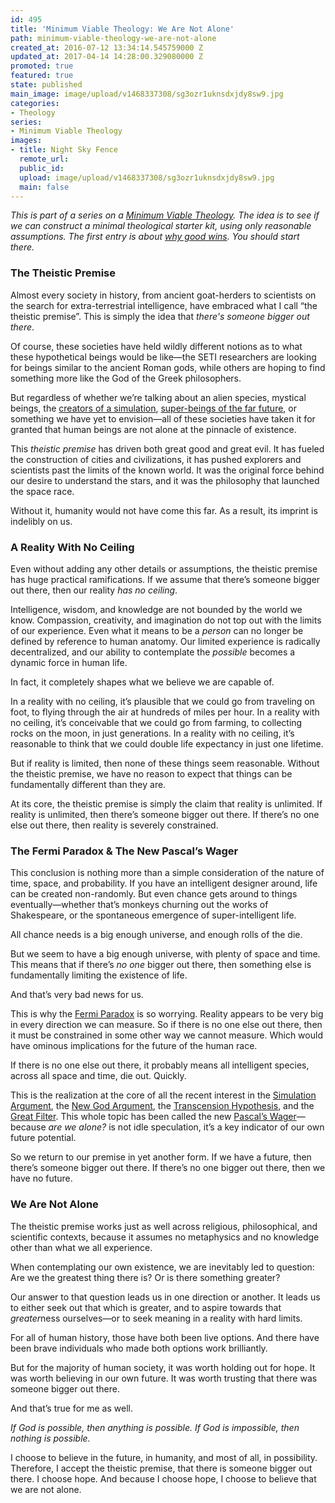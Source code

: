 ```yaml
---
id: 495
title: 'Minimum Viable Theology: We Are Not Alone'
path: minimum-viable-theology-we-are-not-alone
created_at: 2016-07-12 13:34:14.545759000 Z
updated_at: 2017-04-14 14:28:00.329080000 Z
promoted: true
featured: true
state: published
main_image: image/upload/v1468337308/sg3ozr1uknsdxjdy8sw9.jpg
categories:
- Theology
series:
- Minimum Viable Theology
images:
- title: Night Sky Fence
  remote_url: 
  public_id: 
  upload: image/upload/v1468337308/sg3ozr1uknsdxjdy8sw9.jpg
  main: false
---
```

*This is part of a series on a [Minimum Viable Theology](http://micahredding.com/blog/series/minimum-viable-theology). The idea is to see if we can construct a minimal theological starter kit, using only reasonable assumptions. The first entry is about [why good wins](http://micahredding.com/blog/minimum-viable-theology-good-wins). You should start there.*

### The Theistic Premise

Almost every society in history, from ancient goat-herders to scientists on the search for extra-terrestrial intelligence, have embraced what I call “the theistic premise”. This is simply the idea that *there's someone bigger out there*.

Of course, these societies have held wildly different notions as to what these hypothetical beings would be like—the SETI researchers are looking for beings similar to the ancient Roman gods, while others are hoping to find something more like the God of the Greek philosophers. 

But regardless of whether we’re talking about an alien species, mystical beings, the [creators of a simulation](http://www.simulation-argument.com/simulation.html), [super-beings of the far future](http://micahredding.com/blog/omega-point-theory), or something we have yet to envision—all of these societies have taken it for granted that human beings are not alone at the pinnacle of existence.

This *theistic premise* has driven both great good and great evil. It has fueled the construction of cities and civilizations, it has pushed explorers and scientists past the limits of the known world. It was the original force behind our desire to understand the stars, and it was the philosophy that launched the space race.

Without it, humanity would not have come this far. As a result, its imprint is indelibly on us.

### A Reality With No Ceiling

Even without adding any other details or assumptions, the theistic premise has huge practical ramifications. If we assume that there’s someone bigger out there, then our reality *has no ceiling*. 

Intelligence, wisdom, and knowledge are not bounded by the world we know. Compassion, creativity, and imagination do not top out with the limits of our experience. Even what it means to be a *person* can no longer be defined by reference to human anatomy. Our limited experience is radically decentralized, and our ability to contemplate the *possible* becomes a dynamic force in human life.

In fact, it completely shapes what we believe we are capable of.

In a reality with no ceiling, it’s plausible that we could go from traveling on foot, to flying through the air at hundreds of miles per hour. In a reality with no ceiling, it’s conceivable that we could go from farming, to collecting rocks on the moon, in just generations. In a reality with no ceiling, it’s reasonable to think that we could double life expectancy in just one lifetime.

But if reality is limited, then none of these things seem reasonable. Without the theistic premise, we have no reason to expect that things can be fundamentally different than they are.

At its core, the theistic premise is simply the claim that reality is unlimited. If reality is unlimited, then there’s someone bigger out there. If there’s no one else out there, then reality is severely constrained. 

### The Fermi Paradox & The New Pascal’s Wager

This conclusion is nothing more than a simple consideration of the nature of time, space, and probability. If you have an intelligent designer around, life can be created non-randomly. But even chance gets around to things eventually—whether that’s monkeys churning out the works of Shakespeare, or the spontaneous emergence of super-intelligent life.

All chance needs is a big enough universe, and enough rolls of the die.

But we seem to have a big enough universe, with plenty of space and time. This means that if there’s *no one* bigger out there, then something else is fundamentally limiting the existence of life.

And that’s very bad news for us.

This is why the [Fermi Paradox](http://waitbutwhy.com/2014/05/fermi-paradox.html) is so worrying. Reality appears to be very big in every direction we can measure. So if there is no one else out there, then it must be constrained in some other way we cannot measure. Which would have ominous implications for the future of the human race.

If there is no one else out there, it probably means all intelligent species, across all space and time, die out. Quickly. 

This is the realization at the core of all the recent interest in the [Simulation Argument](http://motherboard.vice.com/read/elon-musk-simulated-universe-hypothesis), the [New God Argument](https://new-god-argument.com/), the [Transcension Hypothesis](https://www.youtube.com/watch?v=nQOyJUDTKdM), and the [Great Filter](http://mason.gmu.edu/~rhanson/greatfilter.html). This whole topic has been called the new [Pascal’s Wager](http://us1.campaign-archive1.com/?u=78cbbb7f2882629a5157fa593&id=986df5e525&e=7cef4a3b12)—because *are we alone?* is not idle speculation, it’s a key indicator of our own future potential. 

So we return to our premise in yet another form. If we have a future, then there’s someone bigger out there. If there’s no one bigger out there, then we have no future.

### We Are Not Alone

The theistic premise works just as well across religious, philosophical, and scientific contexts, because it assumes no metaphysics and no knowledge other than what we all experience.  

When contemplating our own existence, we are inevitably led to question: Are we the greatest thing there is? Or is there something greater?

Our answer to that question leads us in one direction or another. It leads us to either seek out that which is greater, and to aspire towards that *greater*ness ourselves—or to seek meaning in a reality with hard limits. 

For all of human history, those have both been live options. And there have been brave individuals who made both options work brilliantly.

But for the majority of human society, it was worth holding out for hope. It was worth believing in our own future. It was worth trusting that there was someone bigger out there.

And that’s true for me as well.

*If God is possible, then anything is possible. If God is impossible, then nothing is possible.*

I choose to believe in the future, in humanity, and most of all, in possibility. Therefore, I accept the theistic premise, that there is someone bigger out there. I choose hope. And because I choose hope, I choose to believe that we are not alone.
